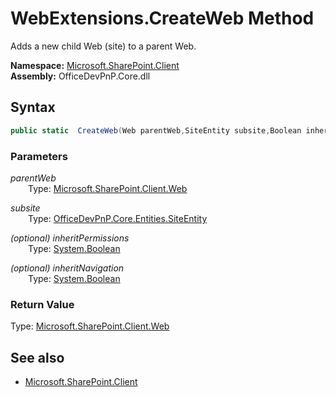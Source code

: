 # WebExtensions.CreateWeb Method  
Adds a new child Web (site) to a parent Web.  

**Namespace:** [Microsoft.SharePoint.Client](Microsoft.SharePoint.Client.md)  
**Assembly:** OfficeDevPnP.Core.dll  
## Syntax
```C#
public static  CreateWeb(Web parentWeb,SiteEntity subsite,Boolean inheritPermissions,Boolean inheritNavigation)
```
### Parameters
*parentWeb*  
&emsp;&emsp;Type: [Microsoft.SharePoint.Client.Web](Microsoft.SharePoint.Client.Web.md) 
&emsp;&emsp;  
  
*subsite*  
&emsp;&emsp;Type: [OfficeDevPnP.Core.Entities.SiteEntity](OfficeDevPnP.Core.Entities.SiteEntity.md) 
&emsp;&emsp;  
  
*(optional) inheritPermissions*  
&emsp;&emsp;Type: [System.Boolean](System.Boolean.md) 
&emsp;&emsp;  
  
*(optional) inheritNavigation*  
&emsp;&emsp;Type: [System.Boolean](System.Boolean.md) 
&emsp;&emsp;  
  
### Return Value
Type: [Microsoft.SharePoint.Client.Web](Microsoft.SharePoint.Client.Web.md 
)

## See also
- [Microsoft.SharePoint.Client](Microsoft.SharePoint.Client.md)
